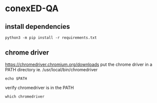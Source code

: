 # conexED-QA

## install dependencies
```
python3 -m pip install -r requirements.txt
```
## chrome driver
https://chromedriver.chromium.org/downloads
put the chrome driver in a PATH directory ie. /usr/local/bin/chromedriver
```
echo $PATH
```
verify chromedriver is in the PATH
```
which chromedriver
```

